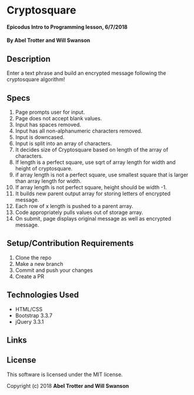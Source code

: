 # Cryptosquare

#### Epicodus Intro to Programming lesson, 6/7/2018

#### By Abel Trotter and Will Swanson

## Description

Enter a text phrase and build an encrypted message following the cryptosquare algorithm!

## Specs

1. Page prompts user for input.
1. Page does not accept blank values.
1. Input has spaces removed.
1. Input has all non-alphanumeric characters removed.
1. Input is downcased.
1. Input is split into an array of characters.
1. It decides size of Cryptosquare based on length of the array of characters.
1. If length is a perfect square, use sqrt of array length for width and height of cryptosquare.
1. if array length is not a perfect square, use smallest square that is larger than array length for width.
1. If array length is not perfect square, height should be width -1.
1. It builds new parent output array for storing letters of encrypted message.
1. Each row of x length is pushed to a parent array.
1. Code appropriately pulls values out of storage array.
1. On submit, page displays original message as well as encrypted message.


## Setup/Contribution Requirements

1. Clone the repo
1. Make a new branch
1. Commit and push your changes
1. Create a PR

## Technologies Used

* HTML/CSS
* Bootstrap 3.3.7
* jQuery 3.3.1

## Links


## License

This software is licensed under the MIT license.

Copyright (c) 2018 **Abel Trotter and Will Swanson**
